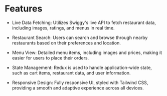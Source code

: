 # Features
- Live Data Fetching: Utilizes Swiggy's live API to fetch restaurant data, including images, ratings, and menus in real time.

- Restaurant Search: Users can search and browse through nearby restaurants based on their preferences and location.

- Menu View: Detailed menu items, including images and prices, making it easier for users to place their orders.

- State Management: Redux is used to handle application-wide state, such as cart items, restaurant data, and user information.

- Responsive Design: Fully responsive UI, styled with Tailwind CSS, providing a smooth and adaptive experience across all devices.

